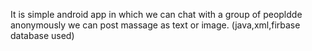 It is simple android app in which we can chat with a group of peopldde anonymously we can post massage as text or image.
(java,xml,firbase database used)
